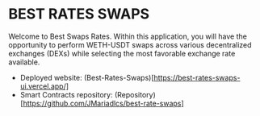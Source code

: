 # BEST RATES SWAPS

Welcome to Best Swaps Rates. Within this application, you will have the opportunity to perform WETH-USDT swaps across various decentralized exchanges (DEXs) while selecting the most favorable exchange rate available.

- Deployed website: (Best-Rates-Swaps)[https://best-rates-swaps-ui.vercel.app/]
- Smart Contracts repository: (Repository)[https://github.com/JMariadlcs/best-rate-swaps]